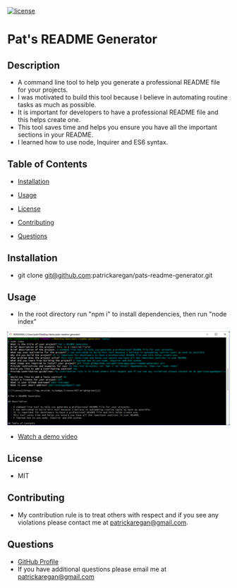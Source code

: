 
[![license](https://img.shields.io/badge/license-MIT-brightgreen)]()

# Pat's README Generator

## Description

  - A command line tool to help you generate a professional README file for your projects.
  - I was motivated to build this tool because I believe in automating routine tasks as much as possible.
  - It is important for developers to have a professional README file and this helps create one.
  - This tool saves time and helps you ensure you have all the important sections in your README.
  - I learned how to use node, Inquirer and ES6 syntax.

## Table of Contents

  - [Installation](#installation)
  - [Usage](#usage)
  - [License](#license)
  - [Contributing](#contributing)
  
  - [Questions](#questions)

## Installation

  - git clone git@github.com:patrickaregan/pats-readme-generator.git

## Usage

  - In the root directory run "npm i" to install dependencies, then run "node index"
  
  ![Pat's README Generator](images/screenshot.png)
  - [Watch a demo video](https://drive.google.com/file/d/1YDGHhnH2Csw6T1Zm3H4JnyebANrntva4/view)

## License

  - MIT


## Contributing

  - My contribution rule is to treat others with respect and if you see any violations please contact me at patrickaregan@gmail.com.  
  



## Questions

- [GitHub Profile](https://github.com/patrickaregan)
- If you have additional questions please email me at patrickaregan@gmail.com

